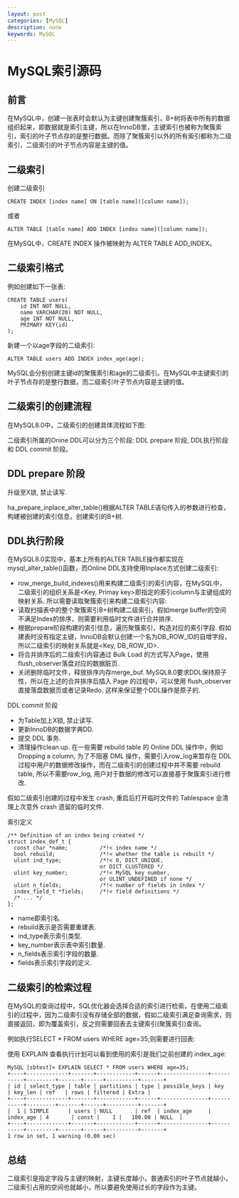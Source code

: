 ```yaml
---
layout: post
categories: [MySQL]
description: none
keywords: MySQL
---
```

# MySQL索引源码

## 前言
在MySQL中，创建一张表时会默认为主键创建聚簇索引，B+树将表中所有的数据组织起来，即数据就是索引主键，所以在InnoDB里，主键索引也被称为聚簇索引，索引的叶子节点存的是整行数据。而除了聚簇索引以外的所有索引都称为二级索引，二级索引的叶子节点内容是主键的值。

## 二级索引
创建二级索引
```
CREATE INDEX [index name] ON [table name]([column name]);
```
或者
```
ALTER TABLE [table name] ADD INDEX [index name]([column name]);
```
在MySQL中，CREATE INDEX 操作被映射为 ALTER TABLE ADD_INDEX。

## 二级索引格式
例如创建如下一张表:
```
CREATE TABLE users(
    id INT NOT NULL,
    name VARCHAR(20) NOT NULL,
    age INT NOT NULL,
    PRIMARY KEY(id)
);
```
新建一个以age字段的二级索引:
```
ALTER TABLE users ADD INDEX index_age(age);
```
MySQL会分别创建主键id的聚簇索引和age的二级索引。在MySQL中主键索引的叶子节点存的是整行数据，而二级索引叶子节点内容是主键的值。

## 二级索引的创建流程
在MySQL8.0中，二级索引的创建具体流程如下图:

二级索引所属的Onine DDL可以分为三个阶段: DDL prepare 阶段, DDL执行阶段和 DDL commit 阶段。

## DDL prepare 阶段
升级至X锁, 禁止读写.

ha_prepare_inplace_alter_table()根据ALTER TABLE语句传入的参数进行检查，构建被创建的索引信息，创建索引的B+树.

## DDL执行阶段
在MySQL8.0实现中，基本上所有的ALTER TABLE操作都实现在mysql_alter_table()函数，而Online DDL支持使用Inplace方式创建二级索引:

- row_merge_build_indexes()用来构建二级索引的索引内容，在MySQL中，二级索引的组织关系是<Key, Primay key>即指定的索引column与主键组成的映射关系. 所以需要读取聚簇索引来构建二级索引内容:
- 读取扫描表中的整个聚簇索引B+树构建二级索引，假如merge buffer的空间不满足Index的排序，则需要利用临时文件进行合并排序.
- 根据prepare阶段构建的索引信息，遍历聚簇索引，构造对应的索引字段. 假如建表时没有指定主键，InnoDB会默认创建一个名为DB_ROW_ID的自增字段，所以二级索引的映射关系就是<Key, DB_ROW_ID>.
- 将合并排序后的二级索引内容通过 Bulk Load 的方式写入Page，使用flush_observer落盘对应的数据脏页.
- 关闭删除临时文件，释放排序内存merge_buf.
MySQL8.0要求DDL保持原子性，所以在上述的合并排序后插入 Page 的过程中，可以使用 flush_observer 直接落盘数据页或者记录Redo. 这样来保证整个DDL操作是原子的.

DDL commit 阶段
- 为Table加上X锁, 禁止读写.
- 更新InnoDB的数据字典DD.
- 提交 DDL 事务.
- 清理操作clean up.
在一些需要 rebuild table 的 Online DDL 操作中，例如Dropping a column, 为了不阻塞 DML 操作，需要引入row_log来暂存在 DDL 过程中用户的数据修改操作，而在二级索引的创建过程中并不需要 rebuild table, 所以不需要row_log, 用户对于数据的修改可以直接基于聚簇索引进行修改.

假如二级索引创建的过程中发生 crash, 重启后打开临时文件的 Tablespace 会清理上次意外 crash 遗留的临时文件.

索引定义
```
/** Definition of an index being created */
struct index_def_t {
  const char *name;          /*!< index name */
  bool rebuild;              /*!< whether the table is rebuilt */
  ulint ind_type;            /*!< 0, DICT_UNIQUE,
                             or DICT_CLUSTERED */
  ulint key_number;          /*!< MySQL key number,
                             or ULINT_UNDEFINED if none */
  ulint n_fields;            /*!< number of fields in index */
  index_field_t *fields;     /*!< field definitions */
  /* ... */
};
```
- name即索引名.
- rebuild表示是否需要重建表.
- ind_type表示索引类型.
- key_number表示表中索引数量.
- n_fields表示索引字段的数量.
- fields表示索引字段的定义.

## 二级索引的检索过程
在MySQL的查询过程中，SQL优化器会选择合适的索引进行检索，在使用二级索引的过程中，因为二级索引没有存储全部的数据，假如二级索引满足查询需求，则直接返回，即为覆盖索引，反之则需要回表去主键索引(聚簇索引)查询。

例如执行SELECT * FROM users WHERE age=35;则需要进行回表:

使用 EXPLAIN 查看执行计划可以看到使用的索引是我们之前创建的 index_age:
```
MySQL [sbtest]> EXPLAIN SELECT * FROM users WHERE age=35;
+----+-------------+-------+------------+------+---------------+-----------+---------+-------+------+----------+-------+
| id | select_type | table | partitions | type | possible_keys | key       | key_len | ref   | rows | filtered | Extra |
+----+-------------+-------+------------+------+---------------+-----------+---------+-------+------+----------+-------+
|  1 | SIMPLE      | users | NULL       | ref  | index_age     | index_age | 4       | const |    1 |   100.00 | NULL  |
+----+-------------+-------+------------+------+---------------+-----------+---------+-------+------+----------+-------+
1 row in set, 1 warning (0.00 sec)
```

## 总结
二级索引是指定字段与主键的映射，主键长度越小，普通索引的叶子节点就越小，二级索引占用的空间也就越小，所以要避免使用过长的字段作为主键。




































